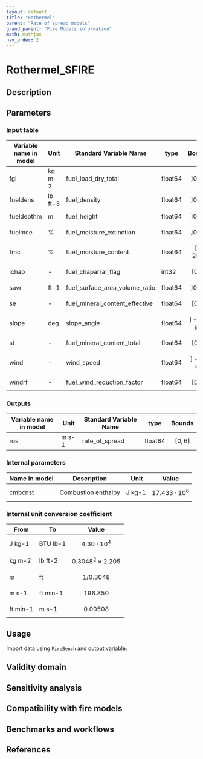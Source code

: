 ```yaml
---
layout: default
title: "Rothermel"
parent: "Rate of spread models"
grand_parent: "Fire Models information"
math: mathjax
nav_order: 2
---
```


# Rothermel_SFIRE

## Description

## Parameters
### Input table

Variable name in model      | Unit  | Standard Variable Name    | type      | Bounds
------------------------    | ----  | ----------------------    | ----      | ------
fgi                         | kg m-2| fuel_load_dry_total       | float64   | $$]0, \infty[$$
fueldens                    | lb ft-3| fuel_density             | float64   | $$]0, \infty[$$
fueldepthm                  | m     | fuel_height               | float64   | $$]0, \infty[$$
fuelmce                     | %     | fuel_moisture_extinction  | float64   | $$]0, \infty[$$
fmc                         | %     | fuel_moisture_content     | float64   | $$[0, 200]$$
ichap                       | -     | fuel_chaparral_flag       | int32     | $$[0, 1]$$
savr                        | ft-1  | fuel_surface_area_volume_ratio| float64| $$]0, \infty[$$
se                          | -     | fuel_mineral_content_effective| float64| $$[0, 1]$$
slope                       | deg   | slope_angle               | float64   | $$]-90, 90[$$
st                          | -     | fuel_mineral_content_total| float64   | $$[0, 1]$$
wind                        | -     | wind_speed                | float64   | $$]-\infty, \infty[$$
windrf                      | -     | fuel_wind_reduction_factor| float64   | $$[0, 1]$$

### Outputs

Variable name in model      | Unit  | Standard Variable Name    | type      | Bounds
------------------------    | ----  | ----------------------    | ----      | ------
ros                         | m s-1 | rate_of_spread            | float64   | $$[0, 6]$$

### Internal parameters

Name in model   | Description               | Unit      | Value
--------------- | ------------------------- | --------- | ---------
cmbcnst         | Combustion enthalpy       | J kg-1    | $$17.433 \cdot 10^6$$

### Internal unit conversion coefficient

From        | To        | Value
----------- | --------- | -----
J kg-1      | BTU lb-1  | $$4.30 \cdot 10^{4}$$
kg m-2      | lb ft-2   | $$0.3048^2 \times 2.205$$
m           | ft        | $$1 / 0.3048$$
m s-1       | ft min-1  | $$196.850$$
ft min-1    | m s-1     | $$0.00508$$

## Usage

Import data using `FireBench` and output variable.

## Validity domain

## Sensitivity analysis

## Compatibility with fire models

## Benchmarks and workflows

## References

